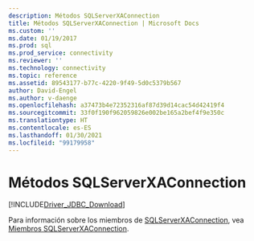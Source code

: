 ```yaml
---
description: Métodos SQLServerXAConnection
title: Métodos SQLServerXAConnection | Microsoft Docs
ms.custom: ''
ms.date: 01/19/2017
ms.prod: sql
ms.prod_service: connectivity
ms.reviewer: ''
ms.technology: connectivity
ms.topic: reference
ms.assetid: 89543177-b77c-4220-9f49-5d0c5379b567
author: David-Engel
ms.author: v-daenge
ms.openlocfilehash: a37473b4e72352316af87d39d14cac54d42419f4
ms.sourcegitcommit: 33f0f190f962059826e002be165a2bef4f9e350c
ms.translationtype: HT
ms.contentlocale: es-ES
ms.lasthandoff: 01/30/2021
ms.locfileid: "99179958"
---
```

# <a name="sqlserverxaconnection-methods"></a>Métodos SQLServerXAConnection
[!INCLUDE[Driver_JDBC_Download](../../../includes/driver_jdbc_download.md)]

  Para información sobre los miembros de [SQLServerXAConnection](../../../connect/jdbc/reference/sqlserverxaconnection-class.md), vea [Miembros SQLServerXAConnection](../../../connect/jdbc/reference/sqlserverxaconnection-members.md).  
  
  
